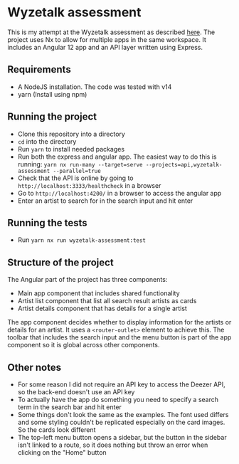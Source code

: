 # Wyzetalk assessment

This is my attempt at the Wyzetalk assessment as described [here](https://github.com/Wyzetalk/full-stack-assessment). The project uses Nx to
allow for multiple apps in the same workspace. It includes an Angular 12 app and an API layer written using Express.

## Requirements

- A NodeJS installation. The code was tested with v14
- yarn (Install using npm)

## Running the project

- Clone this repository into a directory
- `cd` into the directory
- Run `yarn` to install needed packages
- Run both the express and angular app. The easiest way to do this is running: `yarn nx run-many --target=serve --projects=api,wyzetalk-assessment --parallel=true`
- Check that the API is online by going to `http://localhost:3333/healthcheck` in a browser
- Go to `http://localhost:4200/` in a browser to access the angular app
- Enter an artist to search for in the search input and hit enter

## Running the tests

- Run `yarn nx run wyzetalk-assessment:test`

## Structure of the project

The Angular part of the project has three components:

- Main app component that includes shared functionality
- Artist list component that list all search result artists as cards
- Artist details component that has details for a single artist

The app component decides whether to display information for the artists or details for an artist. It uses a `<router-outlet>` element to achieve this. The toolbar that includes the search input and the menu
button is part of the app component so it is global across other components.

## Other notes

- For some reason I did not require an API key to access the Deezer API, so the back-end doesn't use an API key
- To actually have the app do something you need to specify a search term in the search bar and hit enter
- Some things don't look the same as the examples. The font used differs and some styling couldn't be replicated especially on the card images. So the cards look different
- The top-left menu button opens a sidebar, but the button in the sidebar isn't linked to a route, so it does nothing but throw an error when clicking on the "Home" button
